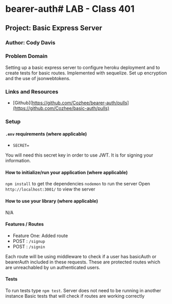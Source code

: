 # bearer-auth# LAB - Class 401

## Project: Basic Express Server

### Author: Cody Davis

### Problem Domain
Setting up a basic express server to configure heroku deployment and to create tests for basic routes. Implemented with sequelize. Set up encryption and the use of jsonwebtokens. 

### Links and Resources
- [Github](https://github.com/Cozhee/bearer-auth/pulls](https://github.com/Cozhee/basic-auth/pulls)

### Setup

#### `.env` requirements (where applicable)
- `SECRET=`

You will need this secret key in order to use JWT. It is for signing your information.

#### How to initialize/run your application (where applicable)
`npm install` to get the dependencies
`nodemon` to run the server
Open `http://localhost:3001/` to view the server

#### How to use your library (where applicable)
N/A

#### Features / Routes
- Feature One: Added route
- POST : `/signup`
- POST : `/signin`


Each route will be using middleware to check if a user has basicAuth or bearerAuth included in these requests. These are protected routes which are unreachabled by un authenticated users.


#### Tests
To run tests type `npm test`. Server does not need to be running in another instance
Basic tests that will check if routes are working correctly
